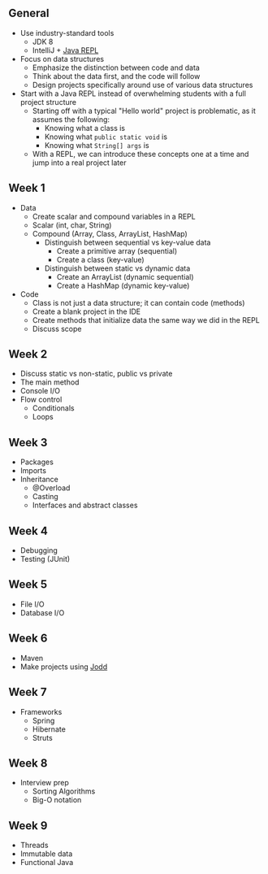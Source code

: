 ## General

* Use industry-standard tools
  * JDK 8
  * IntelliJ + [Java REPL](https://plugins.jetbrains.com/plugin/7215?pr=)
* Focus on data structures
  * Emphasize the distinction between code and data
  * Think about the data first, and the code will follow
  * Design projects specifically around use of various data structures
* Start with a Java REPL instead of overwhelming students with a full project structure
  * Starting off with a typical "Hello world" project is problematic, as it assumes the following:
    * Knowing what a class is
    * Knowing what `public static void` is
    * Knowing what `String[] args` is
  * With a REPL, we can introduce these concepts one at a time and jump into a real project later

## Week 1

* Data
  * Create scalar and compound variables in a REPL
  * Scalar (int, char, String)
  * Compound (Array, Class, ArrayList, HashMap)
    * Distinguish between sequential vs key-value data
      * Create a primitive array (sequential)
      * Create a class (key-value)
    * Distinguish between static vs dynamic data
      * Create an ArrayList (dynamic sequential)
      * Create a HashMap (dynamic key-value)
* Code
  * Class is not just a data structure; it can contain code (methods)
  * Create a blank project in the IDE
  * Create methods that initialize data the same way we did in the REPL
  * Discuss scope

## Week 2

* Discuss static vs non-static, public vs private
* The main method
* Console I/O
* Flow control
  * Conditionals
  * Loops

## Week 3

* Packages
* Imports
* Inheritance
  * @Overload
  * Casting
  * Interfaces and abstract classes

## Week 4

* Debugging
* Testing (JUnit)

## Week 5

* File I/O
* Database I/O

## Week 6

* Maven
* Make projects using [Jodd](http://jodd.org/)

## Week 7

* Frameworks
  * Spring
  * Hibernate
  * Struts

## Week 8

* Interview prep
  * Sorting Algorithms
  * Big-O notation

## Week 9

* Threads
* Immutable data
* Functional Java
